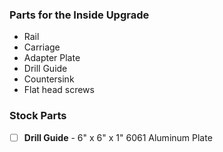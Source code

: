 ### Parts for the Inside Upgrade
- Rail
- Carriage
- Adapter Plate
- Drill Guide
- Countersink
- Flat head screws 

### Stock Parts
- [ ] **Drill Guide** - 6" x 6" x 1" 6061 Aluminum Plate


